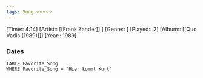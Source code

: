 ```yaml
---
tags: Song ⭐⭐⭐⭐⭐ 
---
```

[Time:: 4:14]
[Artist:: [[Frank Zander]] ]
[Genre:: ]
[Played:: 2]
[Album:: [[Quo Vadis (1989)]]]
[Year:: 1989]
### Dates
````dataview
TABLE Favorite_Song
WHERE Favorite_Song = "Hier kommt Kurt"
````
